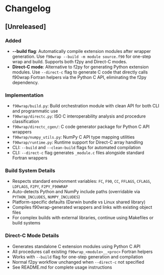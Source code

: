 # Changelog

## [Unreleased]

### Added
- **--build flag**: Automatically compile extension modules after wrapper generation. Use `f90wrap --build -m module source.f90` for one-step wrap and build. Supports both f2py and Direct-C modes.
- **Direct-C mode**: Alternative to f2py for generating Python extension modules. Use `--direct-c` flag to generate C code that directly calls f90wrap Fortran helpers via the Python C API, eliminating the f2py dependency.

### Implementation
- `f90wrap/build.py`: Build orchestration module with clean API for both CLI and programmatic use
- `f90wrap/directc.py`: ISO C interoperability analysis and procedure classification
- `f90wrap/directc_cgen/`: C code generator package for Python C API wrappers
- `f90wrap/numpy_utils.py`: NumPy C API type mapping utilities
- `f90wrap/runtime.py`: Runtime support for Direct-C array handling
- CLI: `--build` and `--clean-build` flags for automated compilation
- CLI: `--direct-c` flag generates `_module.c` files alongside standard Fortran wrappers

### Build System Details
- Respects standard environment variables: `FC`, `F90`, `CC`, `FFLAGS`, `CFLAGS`, `LDFLAGS`, `F2PY`, `F2PY_F90WRAP`
- Auto-detects Python and NumPy include paths (overridable via `PYTHON_INCLUDES`, `NUMPY_INCLUDES`)
- Platform-specific defaults (Darwin bundle vs Linux shared library)
- Compiles f90wrap-generated wrappers and links with existing object files
- For complex builds with external libraries, continue using Makefiles or build systems

### Direct-C Mode Details
- Generates standalone C extension modules using Python C API
- All procedures call existing `f90wrap_<module>__<proc>` Fortran helpers
- Works with `--build` flag for one-step generation and compilation
- Normal f2py workflow unchanged when `--direct-c` not specified
- See README.md for complete usage instructions
